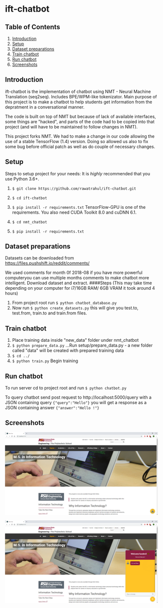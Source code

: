 ift-chatbot
===================

Table of Contents
-------------
1. [Introduction](#introduction)
2. [Setup](#setup)
3. [Dataset preparations](#dataset-preparations)
4. [Train chatbot](#train-chatbot)
5. [Run chatbot](#run-chatbot)
6. [Screenshots](#screenshots)

Introduction
-------------

ift-chatbot is the implementation of chatbot using NMT - Neural Machine Translation (seq2seq). Includes BPE/WPM-like tokenizator. Main purpose of this project is to make a chatbot to help students get information from the depratment in a conversational manner.

The code is built on top of NMT but because of lack of available interfaces, some things are "hacked", and parts of the code had to be copied into that project (and will have to be maintained to follow changes in NMT).

This project forks NMT. We had to make a change in our code allowing the use of a stable TensorFlow (1.4) version. Doing so allowed us also to fix some bug before official patch as well as do couple of necessary changes.


Setup
-------------

Steps to setup project for your needs:
It is *highly* recommended that you use Python 3.6+.

 1. ```$ git clone https://github.com/rawatrahul/ift-chatbot.git```  
    
 2. ```$ cd ift-chatbot```
 3. ```$ pip install -r requirements.txt``` TensorFlow-GPU is one of the requirements. You also need CUDA Toolkit 8.0 and cuDNN 6.1.
 4. ```$ cd nmt_chatbot```
 5.  ```$ pip install -r requirements.txt``` 
 
 Dataset preparations
-------------
Datasets can be downloaded from https://files.pushshift.io/reddit/comments/

We used comments for month 0f 2018-08 if you have more powerful computeryou can use multiple months comments to make chatbot more intelligent.
 Download dataset and extract.
 ####Steps 
 (This may take time depending on your computer for i7/16GB RAM/ 6GB VRAM it took around 4 hours)
 1. From project root run `$ python chatbot_database.py`
 2. Now run `$ python create_datasets.py` this will give you test.to, test.from, train.to and train.from files.

 Train chatbot
-------------
1. Place training data inside "new_data" folder under nmt_chatbot
2. `$ python prepare_data.py` ...Run setup/prepare_data.py - a new folder called "data" will be created with prepared training data
3. `$ cd ../`
4. `$ python train.py` Begin training

Run chatbot
-------------
 To run server cd to project root and run `$ python chatbot.py`
 
 To query chatbot send post request  to http://localhost:5000/query with a JSON containing query `{"query":"Hello"}` you will get a response as a JSON containing answer `{"answer":"Hello !"}`

Screenshots 
----------------------------------

![Minimized](/extras/1.PNG?raw=true "Minimized")

![Maximized](/extras/2.PNG?raw=true "Maximized")

